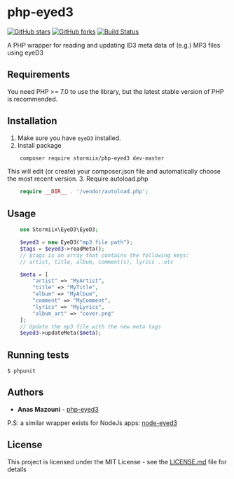 # php-eyed3

[![GitHub stars](https://img.shields.io/github/stars/Stormiix/php-eyed3.svg)](https://github.com/Stormiix/php-eyed3/stargazers)
[![GitHub forks](https://img.shields.io/github/forks/Stormiix/php-eyed3.svg?style=flat)](https://github.com/Stormiix/php-eyed3/network)
[![Build Status](https://img.shields.io/travis/Stormiix/php-eyed3/master.svg?style=flat-square)](https://travis-ci.org/Stormiix/php-eyed3)

A PHP wrapper for reading and updating ID3 meta data of (e.g.) MP3 files using eyeD3

## Requirements

You need PHP >= 7.0 to use the library, but the latest stable version
of PHP is recommended.

## Installation

1. Make sure you have `eyeD3` installed.
2. Install package
```bash
	composer require stormiix/php-eyed3 dev-master
```
This will edit (or create) your composer.json file and automatically
choose the most recent version.
3. Require autoload.php
```php
	require __DIR__ . '/vendor/autoload.php';
```
## Usage

```php
	use Stormiix\EyeD3\EyeD3;

	$eyed3 = new EyeD3("mp3 file path");
	$tags = $eyed3->readMeta();
	// $tags is an array that contains the following keys:
	// artist, title, album, comment(s), lyrics ..etc

	$meta = [
		"artist" => "MyArtist",
		"title" => "MyTitle",
		"album" => "MyAlbum",
		"comment" => "MyComment",
		"lyrics" => "MyLyrics",
		"album_art" => "cover.png"
	];
	// Update the mp3 file with the new meta tags
  	$eyed3->updateMeta($meta);
```

## Running tests

    $ phpunit

## Authors

* **Anas Mazouni** - [php-eyed3](https://github.com/Stormiix/php-eyed3)

P.S: a similar wrapper exists for NodeJs apps: [node-eyed3](https://github.com/saschagehlich/node-eyed3)

## License

This project is licensed under the MIT License - see the [LICENSE.md](LICENSE.md) file for details
